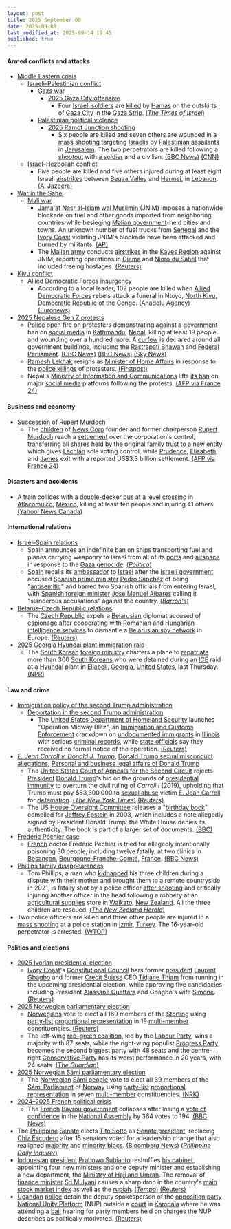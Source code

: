 ```yaml
---
layout: post
title: 2025 September 08
date: 2025-09-08
last_modified_at: 2025-09-14 19:45
published: true
---
```



#### Armed conflicts and attacks

* [Middle Eastern crisis](https://en.wikipedia.org/wiki/Middle_Eastern_crisis_%282023%E2%80%93present%29 "Middle Eastern crisis (2023–present)")
  * [Israeli–Palestinian conflict](https://en.wikipedia.org/wiki/Israeli%E2%80%93Palestinian_conflict "Israeli–Palestinian conflict")
    * [Gaza war](https://en.wikipedia.org/wiki/Gaza_war "Gaza war")
      * [2025 Gaza City offensive](https://en.wikipedia.org/wiki/2025_Gaza_City_offensive "2025 Gaza City offensive")
        + Four [Israeli soldiers](https://en.wikipedia.org/wiki/Israeli_Ground_Forces "Israeli Ground Forces") are [killed](https://en.wikipedia.org/wiki/Killed_in_action "Killed in action") by [Hamas](https://en.wikipedia.org/wiki/Hamas "Hamas") on the outskirts of [Gaza City](https://en.wikipedia.org/wiki/Gaza_City "Gaza City") in the [Gaza Strip](https://en.wikipedia.org/wiki/Gaza_Strip "Gaza Strip"). [(*The Times of Israel*)](https://www.timesofisrael.com/liveblog_entry/idf-announces-four-soldiers-killed-in-hamas-attack-on-army-camp-outside-gaza-city/)
    * [Palestinian political violence](https://en.wikipedia.org/wiki/Palestinian_political_violence "Palestinian political violence")
      * [2025 Ramot Junction shooting](https://en.wikipedia.org/wiki/2025_Ramot_Junction_shooting "2025 Ramot Junction shooting")
        + Six people are killed and seven others are wounded in a [mass shooting](https://en.wikipedia.org/wiki/Mass_shooting "Mass shooting") targeting [Israelis](https://en.wikipedia.org/wiki/Israelis "Israelis") by [Palestinian](https://en.wikipedia.org/wiki/Palestine "Palestine") assailants in [Jerusalem](https://en.wikipedia.org/wiki/Jerusalem "Jerusalem"). The two perpetrators are killed following a [shootout](https://en.wikipedia.org/wiki/Shootout "Shootout") with [a soldier](https://en.wikipedia.org/wiki/Israel_Defense_Forces "Israel Defense Forces") and a civilian. [(BBC News)](https://www.bbc.co.uk/news/articles/cr70ny0l7vgo) [(CNN)](https://edition.cnn.com/2025/09/08/middleeast/jerusalem-attack-dozen-injured-intl)
  * [Israel–Hezbollah conflict](https://en.wikipedia.org/wiki/Israel%E2%80%93Hezbollah_conflict_%282023%E2%80%93present%29 "Israel–Hezbollah conflict (2023–present)")
    * Five people are killed and five others injured during at least eight Israeli [airstrikes](https://en.wikipedia.org/wiki/Airstrike "Airstrike") between [Beqaa Valley](https://en.wikipedia.org/wiki/Beqaa_Valley "Beqaa Valley") and [Hermel](https://en.wikipedia.org/wiki/Hermel "Hermel"), in [Lebanon](https://en.wikipedia.org/wiki/Lebanon "Lebanon"). [(Al Jazeera)](https://www.aljazeera.com/news/2025/9/8/israeli-strikes-kill-five-in-lebanon-in-latest-ceasefire-breach)
* [War in the Sahel](https://en.wikipedia.org/wiki/War_in_the_Sahel "War in the Sahel")
  * [Mali war](https://en.wikipedia.org/wiki/Mali_war "Mali war")
    * [Jama'at Nasr al-Islam wal Muslimin](https://en.wikipedia.org/wiki/Jama%27at_Nasr_al-Islam_wal_Muslimin "Jama'at Nasr al-Islam wal Muslimin") (JNIM) imposes a nationwide blockade on fuel and other goods imported from neighboring countries while besieging [Malian government](https://en.wikipedia.org/wiki/Malian_government "Malian government")-held cities and towns. An unknown number of fuel trucks from [Senegal](https://en.wikipedia.org/wiki/Senegal "Senegal") and the [Ivory Coast](https://en.wikipedia.org/wiki/Ivory_Coast "Ivory Coast") violating JNIM's blockade have been attacked and burned by militants. [(AP)](https://apnews.com/article/mali-fuel-al-qaeda-blockade-jnim-sikasso-8ec3906c16721ee128718d9f2c21c1d4)
    * The [Malian army](https://en.wikipedia.org/wiki/Malian_Armed_Forces "Malian Armed Forces") conducts [airstrikes](https://en.wikipedia.org/wiki/Airstrike "Airstrike") in the [Kayes Region](https://en.wikipedia.org/wiki/Kayes_Region "Kayes Region") against JNIM, reporting operations in [Diema](https://en.wikipedia.org/wiki/Di%C3%A9ma%2C_Mali "Diéma, Mali") and [Nioro du Sahel](https://en.wikipedia.org/wiki/Nioro_du_Sahel "Nioro du Sahel") that included freeing hostages. [(Reuters)](https://www.reuters.com/world/africa/mali-army-carries-out-airstrikes-after-militants-announce-blockade-fuel-imports-2025-09-08/)
* [Kivu conflict](https://en.wikipedia.org/wiki/Kivu_conflict "Kivu conflict")
  * [Allied Democratic Forces insurgency](https://en.wikipedia.org/wiki/Allied_Democratic_Forces_insurgency "Allied Democratic Forces insurgency")
    * According to a local leader, 102 people are killed when [Allied Democratic Forces](https://en.wikipedia.org/wiki/Allied_Democratic_Forces "Allied Democratic Forces") rebels attack a funeral in Ntoyo, [North Kivu](https://en.wikipedia.org/wiki/North_Kivu "North Kivu"), [Democratic Republic of the Congo](https://en.wikipedia.org/wiki/Democratic_Republic_of_the_Congo "Democratic Republic of the Congo"). [(Anadolu Agency)](https://www.aa.com.tr/en/africa/at-least-70-killed-in-suspected-adf-rebels-attack-on-funeral-in-eastern-dr-congo/3682384) [(Euronews)](https://www.euronews.com/2025/09/09/is-group-linked-militants-slaughter-60-people-in-eastern-dr-congo)
* [2025 Nepalese Gen Z protests](https://en.wikipedia.org/wiki/2025_Nepalese_Gen_Z_protests "2025 Nepalese Gen Z protests")
  * [Police](https://en.wikipedia.org/wiki/Nepal_Police "Nepal Police") open fire on protesters demonstrating against a [government](https://en.wikipedia.org/wiki/Government_of_Nepal "Government of Nepal") ban on [social media](https://en.wikipedia.org/wiki/Social_media "Social media") in [Kathmandu](https://en.wikipedia.org/wiki/Kathmandu "Kathmandu"), [Nepal](https://en.wikipedia.org/wiki/Nepal "Nepal"), killing at least 19 people and wounding over a hundred more. A [curfew](https://en.wikipedia.org/wiki/Curfew "Curfew") is declared around all government buildings, including the [Rastrapati Bhawan](https://en.wikipedia.org/wiki/Rastrapati_Bhawan "Rastrapati Bhawan") and [Federal Parliament](https://en.wikipedia.org/wiki/Federal_Parliament_of_Nepal "Federal Parliament of Nepal"). [(CBC News)](https://www.cbc.ca/news/world/nepal-deadly-protests-1.7627595) [(BBC News)](https://www.bbc.co.uk/news/articles/c78nd2zy9jgo) [(Sky News)](https://news.sky.com/story/at-least-14-dead-in-nepal-protests-over-social-media-ban-13427038)
  * [Ramesh Lekhak](https://en.wikipedia.org/wiki/Ramesh_Lekhak "Ramesh Lekhak") resigns as [Minister of Home Affairs](https://en.wikipedia.org/wiki/Minister_of_Home_Affairs_%28Nepal%29 "Minister of Home Affairs (Nepal)") in response to the [police killings](https://en.wikipedia.org/wiki/Police_brutality "Police brutality") of protesters. [(Firstpost)](https://www.firstpost.com/world/nepal-home-minister-resigns-takes-moral-responsibility-after-violent-gen-z-protests-leave-20-dead-13931943.html)
  * Nepal's [Ministry of Information and Communications](https://en.wikipedia.org/wiki/Ministry_of_Information_and_Communications_%28Nepal%29 "Ministry of Information and Communications (Nepal)") lifts [its ban](https://en.wikipedia.org/wiki/Censorship_in_Nepal "Censorship in Nepal") on major [social media](https://en.wikipedia.org/wiki/Social_media "Social media") platforms following the protests. [(AFP via France 24)](https://www.france24.com/en/live-news/20250909-major-social-media-sites-back-online-in-nepal-after-deadly-protests)

#### Business and economy

* [Succession of Rupert Murdoch](https://en.wikipedia.org/wiki/Succession_of_Rupert_Murdoch "Succession of Rupert Murdoch")
  * The [children](https://en.wikipedia.org/wiki/Murdoch_family#Fourth_generation "Murdoch family") of [News Corp](https://en.wikipedia.org/wiki/News_Corporation "News Corporation") founder and former chairperson [Rupert Murdoch](https://en.wikipedia.org/wiki/Rupert_Murdoch "Rupert Murdoch") reach a [settlement](https://en.wikipedia.org/wiki/Settlement_%28litigation%29 "Settlement (litigation)") over the corporation's control, transferring all [shares](https://en.wikipedia.org/wiki/Share_%28finance%29 "Share (finance)") held by the original [family trust](https://en.wikipedia.org/wiki/Family_trust "Family trust") to a new entity which gives [Lachlan](https://en.wikipedia.org/wiki/Lachlan_Murdoch "Lachlan Murdoch") sole voting control, while [Prudence](https://en.wikipedia.org/wiki/Prudence_MacLeod "Prudence MacLeod"), [Elisabeth](https://en.wikipedia.org/wiki/Elisabeth_Murdoch_%28businesswoman%29 "Elisabeth Murdoch (businesswoman)"), and [James](https://en.wikipedia.org/wiki/James_Murdoch "James Murdoch") exit with a reported US$3.3 billion settlement. [(AFP via France 24)](https://www.france24.com/en/business/20250909-murdoch-heirs-media-empire)

#### Disasters and accidents

* A train collides with a [double-decker bus](https://en.wikipedia.org/wiki/Double-decker_bus "Double-decker bus") at a [level crossing](https://en.wikipedia.org/wiki/Level_crossing "Level crossing") in [Atlacomulco](https://en.wikipedia.org/wiki/Atlacomulco "Atlacomulco"), [Mexico](https://en.wikipedia.org/wiki/Mexico "Mexico"), killing at least ten people and injuring 41 others. [(Yahoo! News Canada)](https://ca.news.yahoo.com/train-collision-bus-mexico-kills-162243311.html)

#### International relations

* [Israel–Spain relations](https://en.wikipedia.org/wiki/Israel%E2%80%93Spain_relations "Israel–Spain relations")
  * Spain announces an indefinite ban on ships transporting fuel and planes carrying weaponry to Israel from all of its [ports](https://en.wikipedia.org/wiki/Port "Port") and [airspace](https://en.wikipedia.org/wiki/Airspace "Airspace") in response to the [Gaza genocide](https://en.wikipedia.org/wiki/Gaza_genocide "Gaza genocide"). [(*Politico*)](https://www.politico.eu/article/spain-pm-sanchez-permanent-weapons-embargo-israel/)
  * [Spain](https://en.wikipedia.org/wiki/Spain "Spain") recalls its [ambassador](https://en.wikipedia.org/wiki/Ambassador "Ambassador") to [Israel](https://en.wikipedia.org/wiki/Israel "Israel") after the [Israeli government](https://en.wikipedia.org/wiki/Cabinet_of_Israel "Cabinet of Israel") accused [Spanish prime minister](https://en.wikipedia.org/wiki/Prime_Minister_of_Spain "Prime Minister of Spain") [Pedro Sánchez](https://en.wikipedia.org/wiki/Pedro_S%C3%A1nchez "Pedro Sánchez") of being "[antisemitic](https://en.wikipedia.org/wiki/Antisemitism "Antisemitism")" and barred two Spanish officials from entering Israel, with [Spanish foreign minister](https://en.wikipedia.org/wiki/List_of_foreign_ministers_of_Spain "List of foreign ministers of Spain") [José Manuel Albares](https://en.wikipedia.org/wiki/Jos%C3%A9_Manuel_Albares "José Manuel Albares") calling it "slanderous accusations" against the country. [(*Barron's*)](https://www.barrons.com/news/spain-recalls-ambassador-to-israel-over-antisemitism-spat-812f1f88)
* [Belarus–Czech Republic relations](https://en.wikipedia.org/wiki/Belarus%E2%80%93Czech_Republic_relations "Belarus–Czech Republic relations")
  * The [Czech Republic](https://en.wikipedia.org/wiki/Czech_Republic "Czech Republic") expels a [Belarusian](https://en.wikipedia.org/wiki/Belarus "Belarus") diplomat accused of [espionage](https://en.wikipedia.org/wiki/Espionage "Espionage") after cooperating with [Romanian](https://en.wikipedia.org/wiki/Romanian_Intelligence_Service "Romanian Intelligence Service") and [Hungarian intelligence services](https://en.wikipedia.org/wiki/Inform%C3%A1ci%C3%B3s_Hivatal "Információs Hivatal") to dismantle a [Belarusian spy network](https://en.wikipedia.org/wiki/State_Security_Committee_of_the_Republic_of_Belarus "State Security Committee of the Republic of Belarus") in Europe. [(Reuters)](https://www.reuters.com/world/czech-republic-expel-belarusian-diplomat-over-alleged-espionage-2025-09-08/)
* [2025 Georgia Hyundai plant immigration raid](https://en.wikipedia.org/wiki/2025_Georgia_Hyundai_plant_immigration_raid "2025 Georgia Hyundai plant immigration raid")
  * The [South Korean](https://en.wikipedia.org/wiki/South_Korea "South Korea") [foreign ministry](https://en.wikipedia.org/wiki/Ministry_of_Foreign_Affairs_%28South_Korea%29 "Ministry of Foreign Affairs (South Korea)") charters a plane to [repatriate](https://en.wikipedia.org/wiki/Repatriation "Repatriation") more than 300 [South Koreans](https://en.wikipedia.org/wiki/South_Koreans "South Koreans") who were detained during an [ICE](https://en.wikipedia.org/wiki/Immigrations_and_Customs_Enforcement "Immigrations and Customs Enforcement") raid at a [Hyundai](https://en.wikipedia.org/wiki/Hyundai "Hyundai") plant in [Ellabell](https://en.wikipedia.org/wiki/Ellabell%2C_Georgia "Ellabell, Georgia"), [Georgia](https://en.wikipedia.org/wiki/Georgia_%28US_state%29 "Georgia (US state)"), [United States](https://en.wikipedia.org/wiki/United_States "United States"), last Thursday. [(NPR)](https://www.npr.org/2025/09/06/nx-s1-5532604/hyundai-immigration-raid-georgia-south-korea)

#### Law and crime

* [Immigration policy of the second Trump administration](https://en.wikipedia.org/wiki/Immigration_policy_of_the_second_Trump_administration "Immigration policy of the second Trump administration")
  * [Deportation in the second Trump administration](https://en.wikipedia.org/wiki/Deportation_in_the_second_Trump_administration "Deportation in the second Trump administration")
    * The [United States Department of Homeland Security](https://en.wikipedia.org/wiki/United_States_Department_of_Homeland_Security "United States Department of Homeland Security") launches "Operation Midway Blitz", an [Immigration and Customs Enforcement](https://en.wikipedia.org/wiki/United_States_Immigration_and_Customs_Enforcement "United States Immigration and Customs Enforcement") crackdown on [undocumented immigrants](https://en.wikipedia.org/wiki/Illegal_immigration_to_the_United_States "Illegal immigration to the United States") in [Illinois](https://en.wikipedia.org/wiki/Illinois "Illinois") with serious [criminal records](https://en.wikipedia.org/wiki/Criminal_records_in_the_United_States "Criminal records in the United States"), while [state officials](https://en.wikipedia.org/wiki/Government_of_Illinois "Government of Illinois") say they received no formal notice of the operation. [(Reuters)](https://www.reuters.com/world/us/trump-administration-says-it-launches-ice-crackdown-illinois-2025-09-08/)
* *[E. Jean Carroll v. Donald J. Trump](https://en.wikipedia.org/wiki/E._Jean_Carroll_v._Donald_J._Trump "E. Jean Carroll v. Donald J. Trump")*, [Donald Trump sexual misconduct allegations](https://en.wikipedia.org/wiki/Donald_Trump_sexual_misconduct_allegations "Donald Trump sexual misconduct allegations"), [Personal and business legal affairs of Donald Trump](https://en.wikipedia.org/wiki/Personal_and_business_legal_affairs_of_Donald_Trump "Personal and business legal affairs of Donald Trump")
  * The [United States Court of Appeals for the Second Circuit](https://en.wikipedia.org/wiki/United_States_Court_of_Appeals_for_the_Second_Circuit "United States Court of Appeals for the Second Circuit") rejects [President](https://en.wikipedia.org/wiki/President_of_the_United_States "President of the United States") [Donald Trump](https://en.wikipedia.org/wiki/Donald_Trump "Donald Trump")'s bid on the grounds of [presidential immunity](https://en.wikipedia.org/wiki/Presidential_immunity "Presidential immunity") to overturn the civil ruling of *Carroll I* (2019), upholding that Trump must pay $83,300,000 to [sexual abuse](https://en.wikipedia.org/wiki/Sexual_abuse "Sexual abuse") victim [E. Jean Carroll](https://en.wikipedia.org/wiki/E._Jean_Carroll "E. Jean Carroll") for [defamation](https://en.wikipedia.org/wiki/Defamation "Defamation"). [(*The New York Times*)](https://www.nytimes.com/2025/09/08/nyregion/trump-e-jean-carroll-defamation.html) [(Reuters)](https://www.reuters.com/legal/government/trump-fails-overturn-e-jean-carrolls-83-million-verdict-2025-09-08/)
  * The US [House Oversight Committee](https://en.wikipedia.org/wiki/House_Oversight_Committee "House Oversight Committee") releases a "[birthday book](https://en.wikipedia.org/wiki/Jeffrey_Epstein%27s_50th_birthday_greeting_album "Jeffrey Epstein's 50th birthday greeting album")" compiled for [Jeffrey Epstein](https://en.wikipedia.org/wiki/Jeffrey_Epstein "Jeffrey Epstein") in 2003, which includes a note allegedly signed by President Donald Trump; the White House denies its authenticity. The book is part of a larger set of documents. [(BBC)](https://www.bbc.co.uk/news/articles/cvgqnn4ngvdo)
* [Frédéric Péchier case](https://en.wikipedia.org/wiki/Fr%C3%A9d%C3%A9ric_P%C3%A9chier_case "Frédéric Péchier case")
  * [French](https://en.wikipedia.org/wiki/French_people "French people") doctor Frédéric Péchier is tried for allegedly intentionally poisoning 30 people, including twelve fatally, at two clinics in [Besançon](https://en.wikipedia.org/wiki/Besan%C3%A7on "Besançon"), [Bourgogne-Franche-Comté](https://en.wikipedia.org/wiki/Bourgogne-Franche-Comt%C3%A9 "Bourgogne-Franche-Comté"), [France](https://en.wikipedia.org/wiki/France "France"). [(BBC News)](https://www.bbc.com/news/articles/crl5ngj9zwgo)
* [Phillips family disappearances](https://en.wikipedia.org/wiki/Phillips_family_disappearances "Phillips family disappearances")
  * Tom Phillips, a man who [kidnapped](https://en.wikipedia.org/wiki/Kidnapping "Kidnapping") his three children during a dispute with their mother and brought them to a remote countryside in 2021, is fatally shot by a police officer [after shooting](https://en.wikipedia.org/wiki/Shootout "Shootout") and critically injuring another officer in the head following a robbery at an [agricultural supplies](https://en.wikipedia.org/wiki/Agricultural_supplies "Agricultural supplies") store in [Waikato](https://en.wikipedia.org/wiki/Waikato "Waikato"), [New Zealand](https://en.wikipedia.org/wiki/New_Zealand "New Zealand"). All the three children are rescued. [(*The New Zealand Herald*)](https://www.nzherald.co.nz/nz/marokopa-children-found-after-tom-phillips-killed-in-police-shooting/GAVRHEIFR5DSBPD3QVWCNSG72U/)
* Two police officers are killed and three other people are injured in a [mass shooting](https://en.wikipedia.org/wiki/Mass_shooting "Mass shooting") at a police station in [İzmir](https://en.wikipedia.org/wiki/%C4%B0zmir "İzmir"), [Turkey](https://en.wikipedia.org/wiki/Turkey "Turkey"). The 16-year-old perpetrator is arrested. [(WTOP)](https://wtop.com/world/2025/09/teenager-kills-2-officers-in-attack-on-turkish-police-station/)

#### Politics and elections

* [2025 Ivorian presidential election](https://en.wikipedia.org/wiki/2025_Ivorian_presidential_election "2025 Ivorian presidential election")
  * [Ivory Coast](https://en.wikipedia.org/wiki/Ivory_Coast "Ivory Coast")'s [Constitutional Council](https://en.wikipedia.org/wiki/Constitutional_Council_%28Ivory_Coast%29 "Constitutional Council (Ivory Coast)") bars former [president](https://en.wikipedia.org/wiki/President_of_the_Ivory_Coast "President of the Ivory Coast") [Laurent Gbagbo](https://en.wikipedia.org/wiki/Laurent_Gbagbo "Laurent Gbagbo") and former [Credit Suisse](https://en.wikipedia.org/wiki/Credit_Suisse "Credit Suisse") CEO [Tidjane Thiam](https://en.wikipedia.org/wiki/Tidjane_Thiam "Tidjane Thiam") from running in the upcoming presidential election, while approving five candidacies including President [Alassane Ouattara](https://en.wikipedia.org/wiki/Alassane_Ouattara "Alassane Ouattara") and Gbagbo's wife [Simone](https://en.wikipedia.org/wiki/Simone_Gbagbo "Simone Gbagbo"). [(Reuters)](https://www.reuters.com/world/africa/ivory-coast-formally-bars-ex-credit-suisse-chief-presidential-race-2025-09-08/)
* [2025 Norwegian parliamentary election](https://en.wikipedia.org/wiki/2025_Norwegian_parliamentary_election "2025 Norwegian parliamentary election")
  * [Norwegians](https://en.wikipedia.org/wiki/Norwegians "Norwegians") vote to elect all 169 members of the [Storting](https://en.wikipedia.org/wiki/Storting "Storting") using [party-list](https://en.wikipedia.org/wiki/Party-list_proportional_representation "Party-list proportional representation") [proportional representation](https://en.wikipedia.org/wiki/Proportional_representation "Proportional representation") in 19 [multi-member](https://en.wikipedia.org/wiki/Voting_systems#Multiple-winner_methods "Voting systems") constituencies. [(Reuters)](https://www.reuters.com/world/europe/norwegians-vote-labour-party-narrowly-favoured-win-re-election-2025-09-08/)
  * The left-wing [red–green coalition](https://en.wikipedia.org/wiki/Red%E2%80%93green_coalition_%28Norway%29 "Red–green coalition (Norway)"), led by the [Labour Party](https://en.wikipedia.org/wiki/Labour_Party_%28Norway%29 "Labour Party (Norway)"), wins a majority with 87 seats, while the right-wing populist [Progress Party](https://en.wikipedia.org/wiki/Progress_Party_%28Norway%29 "Progress Party (Norway)") becomes the second biggest party with 48 seats and the centre-right [Conservative Party](https://en.wikipedia.org/wiki/Conservative_Party_%28Norway%29 "Conservative Party (Norway)") has its worst performance in 20 years, with 24 seats. [(*The Guardian*)](https://www.theguardian.com/world/2025/sep/08/norways-labour-party-holds-narrow-lead-in-early-election-results)
* [2025 Norwegian Sámi parliamentary election](https://en.wikipedia.org/wiki/2025_Norwegian_S%C3%A1mi_parliamentary_election "2025 Norwegian Sámi parliamentary election")
  * The [Norwegian](https://simple.wikipedia.org/wiki/S%C3%A1mi_people_of_Norway "simple:Sámi people of Norway") [Sámi people](https://en.wikipedia.org/wiki/S%C3%A1mi_people "Sámi people") vote to elect all 39 members of the [Sámi Parliament](https://en.wikipedia.org/wiki/S%C3%A1mi_Parliament_of_Norway "Sámi Parliament of Norway") of [Norway](https://en.wikipedia.org/wiki/Norway "Norway") using [party-list](https://en.wikipedia.org/wiki/Party-list_proportional_representation "Party-list proportional representation") [proportional representation](https://en.wikipedia.org/wiki/Proportional_representation "Proportional representation") in seven [multi-member](https://en.wikipedia.org/wiki/Voting_systems#Multiple-winner_methods "Voting systems") constituencies. [(NRK)](https://www.nrk.no/sapmi/ohpihii-adjana-vahku-ovdalgo-samedikki-valgabohtosat-leat-aibbas-_ielgan-1.17559597)
* [2024–2025 French political crisis](https://en.wikipedia.org/wiki/2024%E2%80%932025_French_political_crisis "2024–2025 French political crisis")
  * The [French](https://en.wikipedia.org/wiki/France "France") [Bayrou government](https://en.wikipedia.org/wiki/Bayrou_government "Bayrou government") collapses after losing a [vote of confidence](https://en.wikipedia.org/wiki/Motion_of_no_confidence "Motion of no confidence") in the [National Assembly](https://en.wikipedia.org/wiki/National_Assembly_%28France%29 "National Assembly (France)") by 364 votes to 194. [(BBC News)](https://www.bbc.co.uk/news/live/c5yqgnzw759t)
* The [Philippine](https://en.wikipedia.org/wiki/Philippines "Philippines") [Senate](https://en.wikipedia.org/wiki/Senate_of_the_Philippines "Senate of the Philippines") elects [Tito Sotto](https://en.wikipedia.org/wiki/Tito_Sotto "Tito Sotto") as [Senate president](https://en.wikipedia.org/wiki/President_of_the_Senate_of_the_Philippines "President of the Senate of the Philippines"), replacing [Chiz Escudero](https://en.wikipedia.org/wiki/Chiz_Escudero "Chiz Escudero") after 15 senators voted for a leadership change that also realigned [majority](https://en.wikipedia.org/wiki/Senate_of_the_Philippines#Majority_bloc "Senate of the Philippines") and [minority blocs](https://en.wikipedia.org/wiki/Senate_of_the_Philippines#Minority_bloc "Senate of the Philippines"). [(Bloomberg News)](https://www.bloomberg.com/news/articles/2025-09-08/philippine-senate-elects-new-head-as-corruption-scandal-builds) [(*Philippine Daily Inquirer*)](https://newsinfo.inquirer.net/2106201/escudero-ousted-sotto-is-new-senate-president)
* [Indonesian](https://en.wikipedia.org/wiki/Indonesia "Indonesia") [president](https://en.wikipedia.org/wiki/President_of_Indonesia "President of Indonesia") [Prabowo Subianto](https://en.wikipedia.org/wiki/Prabowo_Subianto "Prabowo Subianto") reshuffles [his cabinet](https://en.wikipedia.org/wiki/Red_and_White_Cabinet "Red and White Cabinet"), appointing four new ministers and one deputy minister and establishing a new department, the [Ministry of Hajj and Umrah](https://en.wikipedia.org/wiki/Ministry_of_Hajj_and_Umrah_%28Indonesia%29 "Ministry of Hajj and Umrah (Indonesia)"). The removal of [finance minister](https://en.wikipedia.org/wiki/List_of_ministers_of_finance_%28Indonesia%29 "List of ministers of finance (Indonesia)") [Sri Mulyani](https://en.wikipedia.org/wiki/Sri_Mulyani "Sri Mulyani") causes a sharp drop in the country's [main stock market index](https://en.wikipedia.org/wiki/IDX_Composite "IDX Composite") as well as the [rupiah](https://en.wikipedia.org/wiki/Indonesian_rupiah "Indonesian rupiah"). [(*Tempo*)](https://en.tempo.co/read/2047100/prabowo-inaugurates-four-new-ministers-one-deputy-minister-in-cabinet-reshuffle) [(Reuters)](https://www.reuters.com/world/asia-pacific/indonesia-replaces-respected-finance-minister-with-economist-promising-rapid-2025-09-08/)
* [Ugandan](https://en.wikipedia.org/wiki/Uganda "Uganda") [police](https://en.wikipedia.org/wiki/Uganda_Police_Force "Uganda Police Force") detain the deputy spokesperson of the [opposition party](https://en.wikipedia.org/wiki/Opposition_%28politics%29 "Opposition (politics)") [National Unity Platform](https://en.wikipedia.org/wiki/National_Unity_Platform "National Unity Platform") (NUP) outside a [court](https://en.wikipedia.org/wiki/Judiciary_of_Uganda "Judiciary of Uganda") in [Kampala](https://en.wikipedia.org/wiki/Kampala "Kampala") where he was attending a [bail](https://en.wikipedia.org/wiki/Bail "Bail") hearing for party members held on charges the NUP describes as politically motivated. [(Reuters)](https://www.reuters.com/world/africa/police-detain-senior-ugandan-opposition-official-2025-09-08/)
